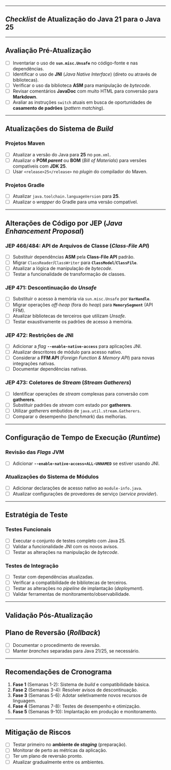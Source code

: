 
---

## *Checklist* de Atualização do Java 21 para o Java 25

---

## Avaliação Pré-Atualização

- [ ] Inventariar o uso de **`sun.misc.Unsafe`** no código-fonte e nas dependências.
- [ ] Identificar o uso de **JNI** (*Java Native Interface*) (direto ou através de bibliotecas).
- [ ] Verificar o uso da biblioteca **ASM** para manipulação de *bytecode*.
- [ ] Revisar comentários **JavaDoc** com muito HTML para conversão para **Markdown**.
- [ ] Avaliar as instruções `switch` atuais em busca de oportunidades de **casamento de padrões** (*pattern matching*).

---

## Atualizações do Sistema de *Build*

### Projetos Maven
- [ ] Atualizar a versão do Java para **25** no `pom.xml`.
- [ ] Atualizar o **POM *parent*** ou **BOM** (*Bill of Materials*) para versões compatíveis com **JDK 25**.
- [ ] Usar `<release>25</release>` no *plugin* do compilador do Maven.

### Projetos Gradle
- [ ] Atualizar `java.toolchain.languageVersion` para **25**.
- [ ] Atualizar o *wrapper* do Gradle para uma versão compatível.

---

## Alterações de Código por JEP (*Java Enhancement Proposal*)

### JEP 466/484: API de Arquivos de Classe (*Class-File API*)
- [ ] Substituir dependências **ASM** pela **Class-File API** padrão.
- [ ] Migrar `ClassReader`/`ClassWriter` para **`ClassModel`**/**`ClassFile`**.
- [ ] Atualizar a lógica de manipulação de *bytecode*.
- [ ] Testar a funcionalidade de transformação de classes.

### JEP 471: Descontinuação do *Unsafe*
- [ ] Substituir o acesso à memória via `sun.misc.Unsafe` por **`VarHandle`**.
- [ ] Migrar operações *off-heap* (fora do *heap*) para **`MemorySegment`** (API FFM).
- [ ] Atualizar bibliotecas de terceiros que utilizam *Unsafe*.
- [ ] Testar exaustivamente os padrões de acesso à memória.

### JEP 472: Restrições de JNI
- [ ] Adicionar a *flag* **`--enable-native-access`** para aplicações JNI.
- [ ] Atualizar descritores de módulo para acesso nativo.
- [ ] Considerar a **FFM API** (*Foreign Function & Memory API*) para novas integrações nativas.
- [ ] Documentar dependências nativas.

### JEP 473: Coletores de *Stream* (*Stream Gatherers*)
- [ ] Identificar operações de *stream* complexas para conversão com **gatherers**.
- [ ] Substituir padrões de *stream* com estado por **gatherers**.
- [ ] Utilizar *gatherers* embutidos de `java.util.stream.Gatherers`.
- [ ] Comparar o desempenho (*benchmark*) das melhorias.

---

## Configuração de Tempo de Execução (*Runtime*)

### Revisão das *Flags* JVM
- [ ] Adicionar **`--enable-native-access=ALL-UNNAMED`** se estiver usando JNI.

### Atualizações do Sistema de Módulos
- [ ] Adicionar declarações de acesso nativo ao `module-info.java`.
- [ ] Atualizar configurações de provedores de serviço (*service provider*).

---

## Estratégia de Teste

### Testes Funcionais
- [ ] Executar o conjunto de testes completo com Java 25.
- [ ] Validar a funcionalidade JNI com os novos avisos.
- [ ] Testar as alterações na manipulação de *bytecode*.

### Testes de Integração
- [ ] Testar com dependências atualizadas.
- [ ] Verificar a compatibilidade de bibliotecas de terceiros.
- [ ] Testar as alterações no *pipeline* de implantação (*deployment*).
- [ ] Validar ferramentas de monitoramento/observabilidade.

---

## Validação Pós-Atualização

## Plano de Reversão (*Rollback*)

- [ ] Documentar o procedimento de reversão.
- [ ] Manter *branches* separadas para Java 21/25, se necessário.

---

## Recomendações de Cronograma

1.  **Fase 1** (Semanas 1-2): Sistema de *build* e compatibilidade básica.
2.  **Fase 2** (Semanas 3-4): Resolver avisos de descontinuação.
3.  **Fase 3** (Semanas 5-6): Adotar seletivamente novos recursos de linguagem.
4.  **Fase 4** (Semanas 7-8): Testes de desempenho e otimização.
5.  **Fase 5** (Semanas 9-10): Implantação em produção e monitoramento.

---

## Mitigação de Riscos

- [ ] Testar primeiro no **ambiente de *staging*** (preparação).
- [ ] Monitorar de perto as métricas da aplicação.
- [ ] Ter um plano de reversão pronto.
- [ ] Atualizar gradualmente entre os ambientes.
